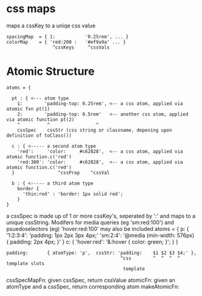 # css maps

maps a cssKey to a uniqe css value
```
spacingMap  = { 1:           '0.25rem', ... }
colorMap    = { 'red:200 :   '#ef9a9a' ... }
                 ^cssKeys     ^cssVals
```

# Atomic Structure
```
atoms = {

  pt : { <--- atom type
    1:        'padding-top: 0.25rem', <-- a css atom, applied via atomic fxn pt(1)
    2:        'padding-top: 0.5rem'   <-- another css atom, applied via atomic function pt(2)
    ^          ^                 ^
    cssSpec    cssStr (css string or classname, depening upon definition of toClass())

  c : { <----- a second atom type
    'red':     'color:     #c62828',  <-- a css atom, applied via atomic function.c('red')
    'red:300': 'color:     #c62828',  <-- a css atom, applied via atomic function.c('red')
  }                ^cssProp    ^cssVal

  b : { <----- a third atom type
    border {
      'thin:red' : 'border: 1px solid red';
    }
}
```

a cssSpec is made up of 1 or more cssKey's, seperated by ':' and maps to a unique cssString.
Modifers for media queries (eg 'sm:red:100') and psuedoselectors (eg) 'hover:red:100' may also be included
atoms = {
  p: {
    '1:2:3:4': 'padding: 1px 2px 3px 4px;'
    'sm:2:4': '@media (min-width: 576px) { padding: 2px 4px; }'
  }
  c: {
    'hover:red': '&:hover { color: green; }';
  }
}

```
padding:       { atomType: 'p',  cssStr: 'padding:    $1 $2 $3 $4;' },
                                          ^css        ^  ^  ^  ^ template slots
                                           template
```
cssSpecMapFn: given cssSpec, return cssValue
atomicFn: given an atomType and a cssSpec, return corresponding atom
makeAtomicFn:

